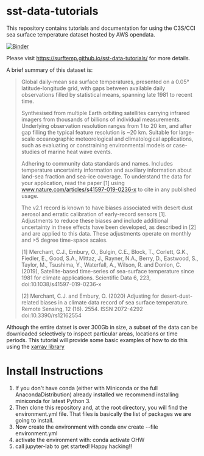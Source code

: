 # sst-data-tutorials

This repository contains tutorials and documentation for using the C3S/CCI sea surface temperature dataset hosted by AWS opendata.

[![Binder](https://mybinder.org/badge_logo.svg)](https://mybinder.org/v2/gh/cgentemann/sst-data-tutorials/HEAD)

Please visit https://surftemp.github.io/sst-data-tutorials/ for more details.

A brief summary of this dataset is:

> Global daily-mean sea surface temperatures, presented on a 0.05° latitude-longitude grid, with gaps between available daily observations filled by statistical means, spanning late 1981 to recent time.
>
> Synthesised from multiple Earth orbiting satellites carrying infrared imagers from thousands of billions of individual measurements. Underlying observation resolution ranges from 1 to 20 km, and after gap filling the typical feature resolution is ~20 km. Suitable for large-scale oceanographic meteorological and climatological applications, such as evaluating or constraining environmental models or case-studies of marine heat wave events.
>
> Adhering to community data standards and names. Includes temperature uncertainty information and auxiliary information about land-sea fraction and sea-ice coverage. To understand the data for your application, read the paper [1] using <a href="www.nature.com/articles/s41597-019-0236-x">www.nature.com/articles/s41597-019-0236-x</a> to cite in any published usage.
>
> The v2.1 record is known to have biases associated with desert dust aerosol and erratic calibration of early-record sensors [1]. Adjustments to reduce these biases and include additional uncertainty in these effects have been developed, as described in [2] and are applied to this data. These adjustments operate on monthly and >5 degree time-space scales.
> 
> [1] Merchant, C.J., Embury, O., Bulgin, C.E., Block, T., Corlett, G.K., Fiedler, E., Good, S.A., Mittaz, J., Rayner, N.A., Berry, D., Eastwood, S., Taylor, M., Tsushima, Y., Waterfall, A., Wilson, R. and Donlon, C. (2019), Satellite-based time-series of sea-surface temperature since 1981 for climate applications. Scientific Data 6, 223, doi:10.1038/s41597-019-0236-x
>
> [2] Merchant, C.J. and Embury, O. (2020) Adjusting for desert-dust-related biases in a climate data record of sea surface temperature. Remote Sensing, 12 (16). 2554. ISSN 2072-4292 doi:10.3390/rs12162554

Although the entire datset is over 300Gb in size, a subset of the data can be downloaded selectively to inspect particular areas, locations or time periods.  This tutorial will provide some basic examples of how to do this using the [xarray library]( http://xarray.pydata.org/en/stable/)

# Install Instructions
1. If you don't have conda (either with Miniconda or the full AnacondaDistribution) already installed we recommend installing miniconda for latest Python 3.
1. Then clone this repository and, at the root directory, you will find the environment.yml file. That files is basically the list of packages we are going to install.
1. Now create the environment with conda env create --file environment.yml
1. activate the environment with: conda activate OHW
1. call jupyter-lab to get started! Happy hacking!!

